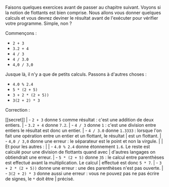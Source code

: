 Faisons quelques exercices avant de passer au chapitre suivant. Voyons si la notion de flottants est bien comprise. Nous allons vous donner quelques calculs et vous devrez deviner le résultat avant de l'exécuter pour vérifier votre programme. Simple, non ?

Commençons :

- `2 + 3`
- `3.2 + 4`
- `4 / 3`
- `4 / 3.0`
- `4,0 / 3,0`

Jusque là, il n'y a que de petits calculs. Passons à d'autres choses :

- `4.0 % 2.4`
- `5 * (2 + 5)`
- `3 + 2 * (2 + 5))`
- `3(2 + 2) * 3`

Correction :

[[secret]]
| - `2 + 3` donne `5` comme résultat : c'est une addition de deux entiers.
| - `3.2 + 4` donne `7.2`.
| - `4 / 3` donne `1` : c'est une division entre entiers le résultat est donc un entier.
| - `4 / 3.0` donne `1.3333` : lorsque l'on fait une opération entre un entier et un flottant, le résultat 
| est un flottant.
| - `4,0 / 3,0` donne une erreur : le séparateur est le point et non la virgule.
|
| Et pour les autres :
|
| - `4.0 % 2.4` donne étonnement `1.6`. Le reste est calculé pour une division de flottants quand avec 
| d'autres langages on obtiendrait une erreur. 
| - `5 * (2 + 5)` donne `35` : le calcul entre parenthèses est effectué avant la multiplication. Le calcul 
| effectué est donc `5 * 7`.
| - `3 + 2 * (2 + 5))` donne une erreur : une des parenthèses n'est pas ouverte.
| - `3(2 + 2) * 3` donne aussi une erreur : vous ne pouvez pas ne pas écrire de signes, le `*` doit être 
| précisé.
